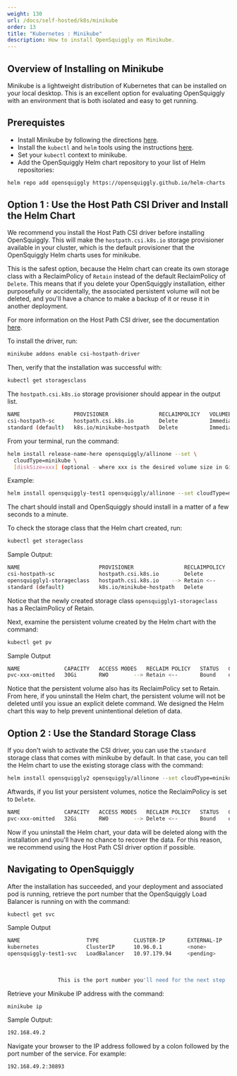 ```yaml
---
weight: 130
url: /docs/self-hosted/k8s/minikube
order: 13
title: "Kubernetes : Minikube"
description: How to install OpenSquiggly on Minikube.
---
```

## Overview of Installing on Minikube

Minikube is a lightweight distribution of Kubernetes that can be installed
on your local desktop. This is an excellent option for evaluating OpenSquiggly
with an environment that is both isolated and easy to get running.

## Prerequistes

* Install Minikube by following the directions <a href="https://minikube.sigs.k8s.io/docs/start/" target="_blank">here</a>.
* Install the ```kubectl``` and ```helm``` tools using the instructions <a href="/docs/self-hosted/kubernetes/#installing-kubectl">here</a>.
* Set your ```kubectl``` context to minikube.
* Add the OpenSquiggly Helm chart repository to your list of Helm repositories:

```bash
helm repo add opensquiggly https://opensquiggly.github.io/helm-charts
```

## Option 1 : Use the Host Path CSI Driver and Install the Helm Chart

We recommend you install the Host Path CSI driver before installing OpenSquiggly. This
will make the ```hostpath.csi.k8s.io``` storage provisioner available in your cluster,
which is the default provisioner that the OpenSquiggly Helm charts uses for minikube.

This is the safest option, because the Helm chart can create its own storage class with
a ReclaimPolicy of ```Retain``` instead of the default ReclaimPolicy of ```Delete```. This
means that if you delete your OpenSquiggly installation, either purposefully or accidentally,
the associated persistent volume will not be deleted, and you'll have a chance to make
a backup of it or reuse it in another deployment.

For more information on the Host Path CSI driver, see the documentation <a href="https://minikube.sigs.k8s.io/docs/tutorials/volume_snapshots_and_csi/" target="_blank">here</a>.

To install the driver, run:
```bash
minikube addons enable csi-hostpath-driver
```

Then, verify that the installation was successful with:

```bash
kubectl get storagesclass
```

The ```hostpath.csi.k8s.io``` storage provisioner should appear in the output list.

```bash
NAME                 PROVISIONER                RECLAIMPOLICY   VOLUMEBINDINGMODE   ALLOWVOLUMEEXPANSION   AGE
csi-hostpath-sc      hostpath.csi.k8s.io        Delete          Immediate           false                  18m  <----
standard (default)   k8s.io/minikube-hostpath   Delete          Immediate           false                  185d

```

From your terminal, run the command:

```bash
helm install release-name-here opensquiggly/allinone --set \
  cloudType=minikube \
  [diskSize=xxx] (optional - where xxx is the desired volume size in Gigabytes)
```

Example:

```bash
helm install opensquiggly-test1 opensquiggly/allinone --set cloudType=minikube,diskSize=30
```

The chart should install and OpenSquiggly should install in a matter of a few seconds to
a minute.

To check the storage class that the Helm chart created, run:
```bash
kubectl get storageclass
```

Sample Output:
```bash
NAME                         PROVISIONER                RECLAIMPOLICY   VOLUMEBINDINGMODE      ALLOWVOLUMEEXPANSION   AGE
csi-hostpath-sc              hostpath.csi.k8s.io        Delete          Immediate              false                  100m
opensquiggly1-storageclass   hostpath.csi.k8s.io    --> Retain <--      WaitForFirstConsumer   true                   75m  <----
standard (default)           k8s.io/minikube-hostpath   Delete          Immediate              false                  185d
```

Notice that the newly created storage class ```opensquiggly1-storageclass``` has a ReclaimPolicy of Retain. 

Next, examine the persistent volume created by the Helm chart with the command:

```bash
kubectl get pv
```

Sample Output
```bash
NAME              CAPACITY   ACCESS MODES   RECLAIM POLICY   STATUS   CLAIM                       STORAGECLASS                 
pvc-xxx-omitted   30Gi       RWO        --> Retain <--       Bound    default/opensquiggly1-pvc   opensquiggly1-storageclass
```

Notice that the persistent volume also has its ReclaimPolicy set to Retain. From here, if you uninstall the Helm chart,
the persistent volume will not be deleted until you issue an explicit delete command. We designed the Helm chart this
way to help prevent unintentional deletion of data.

## Option 2 : Use the Standard Storage Class

If you don't wish to activate the CSI driver, you can use the ```standard``` storage class that comes with minikube
by default. In that case, you can tell the Helm chart to use the existing storage class with the command:

```bash
helm install opensquiggly2 opensquiggly/allinone --set cloudType=minikube,useExistingStorageClass=standard
```

Aftwards, if you list your persistent volumes, notice the ReclaimPolicy is set to ```Delete```.

```bash
NAME              CAPACITY   ACCESS MODES   RECLAIM POLICY   STATUS   CLAIM                       STORAGECLASS
pvc-xxx-omitted   32Gi       RWO        --> Delete <--       Bound    default/opensquiggly2-pvc   standard
```

Now if you uninstall the Helm chart, your data will be deleted along with the installation and you'll have no
chance to recover the data. For this reason, we recommend using the Host Path CSI driver option if possible.

## Navigating to OpenSquiggly

After the installation has succeeded, and your deployment and associated pod is running, 
retrieve the port number that the OpenSquiggly Load Balancer is running on with the
command:

```bash
kubectl get svc
```

Sample Output

```bash
NAME                     TYPE           CLUSTER-IP       EXTERNAL-IP   PORT(S)        AGE
kubernetes               ClusterIP      10.96.0.1        <none>        443/TCP        185d
opensquiggly-test1-svc   LoadBalancer   10.97.179.94     <pending>     80:30893/TCP   13m
                                                                          -----
                                                                            ^
                                                                            |
                This is the port number you'll need for the next step  -----+
```

Retrieve your Minikube IP address with the command:

```bash
minikube ip
```

Sample Output:
```bash
192.168.49.2
```

Navigate your browser to the IP address followed by a colon followed by the port number
of the service. For example:

```bash
192.168.49.2:30893
```